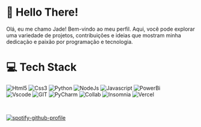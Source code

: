 # 👋 Hello There!

Olá, eu me chamo Jade! Bem-vindo ao meu perfil. Aqui, você pode explorar uma variedade de projetos, contribuições e ideias que mostram minha dedicação e paixão por programação e tecnologia.

# 💻 Tech Stack

![Html5](https://img.shields.io/badge/HTML5-black?style=for-the-badge&logo=html5&logoColor=A020F0)
![Css3](https://img.shields.io/badge/CSS3-A020F0?style=for-the-badge&logo=css3&logoColor=black)
![Python](https://img.shields.io/badge/Python-000000?style=for-the-badge&logo=python&logoColor=A020F0)
![NodeJs](https://img.shields.io/badge/Node%20js-A020F0?style=for-the-badge&logo=nodedotjs&logoColor=black)
![Javascript](https://img.shields.io/badge/JavaScript-000000?style=for-the-badge&logo=javascript&logoColor=A020F0)
![PowerBi](https://img.shields.io/badge/PowerBI-A020F0?style=for-the-badge&logo=Power%20BI&logoColor=black)
<br/>
![Vscode](https://img.shields.io/badge/VSCode-A020F0?style=for-the-badge&logo=visual%20studio%20code&logoColor=black)
![GIT](https://img.shields.io/badge/GIT-000000?style=for-the-badge&logo=git&logoColor=A020F0)
![PyCharm](https://img.shields.io/badge/PyCharm-A020F0.svg?&style=for-the-badge&logo=PyCharm&logoColor=black)
![Collab](https://img.shields.io/badge/Colab-black?style=for-the-badge&logo=googlecolab&logoColor=A020F0)
![Insomnia](https://img.shields.io/badge/Insomnia-A020F0?style=for-the-badge&logo=Insomnia&logoColor=black)
![Vercel](https://img.shields.io/badge/Vercel-000000?style=for-the-badge&logo=vercel&logoColor=A020F0)

<br/>


[![spotify-github-profile](https://spotify-github-profile.kittinanx.com/api/view?uid=12160486059&cover_image=true&theme=natemoo-re&show_offline=true&background_color=121212&interchange=true&bar_color=bb36c4&bar_color_cover=false)](https://spotify-github-profile.kittinanx.com/api/view?uid=12160486059&redirect=true)
